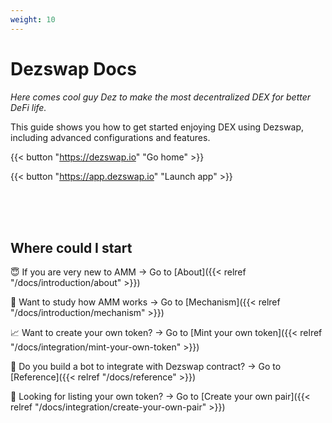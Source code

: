 ```yaml
---
weight: 10
---
```


# **Dezswap Docs**

*Here comes cool guy Dez to make the most decentralized DEX for better DeFi life.*

This guide shows you how to get started enjoying DEX using Dezswap, including advanced configurations and features.

{{< button "https://dezswap.io" "Go home" >}}

{{< button "https://app.dezswap.io" "Launch app" >}}

<br>
<br>
<br>

## **Where could I start**

😇 If you are very new to AMM -> Go to [About]({{< relref "/docs/introduction/about" >}})

📝 Want to study how AMM works -> Go to [Mechanism]({{< relref "/docs/introduction/mechanism" >}})

📈 Want to create your own token? -> Go to [Mint your own token]({{< relref "/docs/integration/mint-your-own-token" >}})

🤖 Do you build a bot to integrate with Dezswap contract? -> Go to [Reference]({{< relref "/docs/reference" >}})

🚀 Looking for listing your own token? -> Go to [Create your own pair]({{< relref "/docs/integration/create-your-own-pair" >}})

